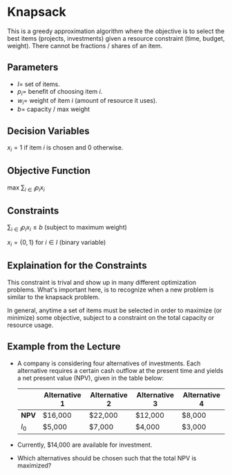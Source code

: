 # Knapsack

This is a greedy approximation algorithm where the objective is to select the best items (projects, investments) given a resource constraint (time, budget, weight). There cannot be fractions / shares of an item.

## Parameters

- $I=$ set of items.
- $p_i=$ benefit of choosing item $i$.
- $w_i=$ weight of item $i$ (amount of resource it uses).
- $b=$ capacity / max weight

## Decision Variables

$x_i=1$ if item $i$ is chosen and $0$ otherwise.

## Objective Function

max $\sum_{i\in I} p_ix_i$

## Constraints

$\sum_{i\in I} p_ix_i \leq b$ (subject to maximum weight)

$x_i=\{0,1\}$ for $i\in I$ (binary variable)

## Explaination for the Constraints

This constraint is trival and show up in many different optimization problems. What's important here, is to recognize when a new problem is similar to the knapsack problem.

In general, anytime a set of items must be selected in order to maximize (or minimize) some objective, subject to a constraint on the total capacity or resource usage.

## Example from the Lecture

- A company is considering four alternatives of investments. Each alternative requires a certain cash outflow at the present time and yields a net present value (NPV), given in the table below:

  |         | Alternative 1 | Alternative 2 | Alternative 3 | Alternative 4 |
  | ------- | ------------- | ------------- | ------------- | ------------- |
  | **NPV** | $16,000       | $22,000       | $12,000       | $8,000        |
  | $I_0$   | $5,000        | $7,000        | $4,000        | $3,000        |

- Currently, $14,000 are available for investment.
- Which alternatives should be chosen such that the total NPV is maximized?
